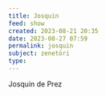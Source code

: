 ```yaml
---
title: Josquin
feed: show
created: 2023-08-21 20:35
date: 2023-08-27 07:59
permalink: josquin
subject: zenetöri
type: 
---
```


Josquin de Prez